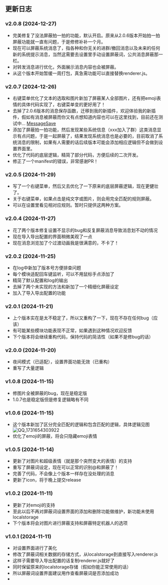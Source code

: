 ## 更新日志
### v2.0.8 (2024-12-27)
- 完美修复了没法屏蔽拍一拍的功能，默认开启。原来从2.0.6版本开始拍一拍屏蔽功能就一直有问题，于是修修补补一个月。
- 现在可以屏蔽系统消息了，指各种和你无关的进群/撤回消息以及未来的任何新的系统提示消息，当然这需要去设置里手动设置屏蔽词，公共消息屏蔽那一栏。
- 对转发消息进行优化，外面展示消息内容也会被屏蔽。
- 从这个版本开始暂缓一周打包，真急需功能可以直接替换renderer.js。

### v2.0.7 (2024-12-26)
- 右键菜单优化了文本的选取和图片新加了屏蔽某人全部图片，还有把emoji表情的具体代码实现了，右键菜单变的更好用了！
- 去掉了2.0.6版本的消息保存函数，迁移到我的新插件，欢迎体验我的新插件，假如有消息被屏蔽而你又有点想知道内容也可以在这里找到，目前还在测试中... [MessageSave](https://github.com/elegantland/qqMessageSave) 
- 添加了屏蔽拍一拍功能，然后发现某些系统信息（xxx加入了群）这类消息显示有点问题，于是一起屏蔽了，结果发现系统消息也是必要的，目前取消了系统消息的限制，如果有人需要的话后续版本可能会添加相应逻辑但不会做到设置界面里。
- 优化了代码的底层逻辑，精简了部分代码，方便后续的二次开发。
- 修正了一个manifest的错误，非常感谢PR！

### v2.0.5 (2024-11-29)
- 写了一个右键菜单，然后又去优化了一下原来的底层屏蔽逻辑，现在更健壮了。
- 关于右键菜单，如果点击是纯文字或图片，则会用完全匹配的规则屏蔽。
- 可以在设置里看见相对应规则。暂时只提供这两种方案。

### v2.0.4 (2024-11-27)
- 花了两个版本修复设置不显示的bug和反复屏蔽消息导致消息划不动的情况
- 现在导入导出配置的界面稍微美观了一点
- 现在消息浏览加了个过渡动画我是很满意的，不卡了！

### v2.0.2 (2024-11-25)
- 在log中新加了版本号方便排查问题
- 每个模块适配回车键监听，可以不用鼠标手点添加了
- 精简了默认配置和log的输出
- 去掉了两个未实现的方法和新加了一个精细化屏蔽设定
- 加入了导入导出配置的功能

### v2.0.1 (2024-11-21)
- 上个版本实在是太不稳定了，所以又重构了一下，现在不存在任何bug（应该）
- 有可能某些模块功能表现不正常，如果遇到这种情况欢迎反馈
- 下个版本将会继续重构代码，保持代码的简洁性（如果不是修bug的话）

### v2.0.0 (2024-11-20)
- 夜间模式（已适配），设置界面功能无效（已重构）
- 重写了大量逻辑

### v1.0.8 (2024-11-15)
- 修图片全被屏蔽的bug，现在是稳定版
- 1.0.7也是稳定版但是修复逻辑略有不同

### v1.0.6 (2024-11-15)
- 这个版本新加了区分完全匹配的逻辑和包含匹配的逻辑，具体逻辑见图
![QQ_1731654303922](https://github.com/user-attachments/assets/4067e4fa-1647-4520-9954-a7917e83279c)
- 优化了emoji的屏蔽，将会只隐藏emoji表情

### v1.0.5 (2024-11-14)
- 更新了对图片和超级表情（就是那个突然变大的表情）的支持
- 重写了屏蔽词设定，现在可以正常的识别@和屏蔽了！
- 完善了代码，不会像上个版本一样存在没处理的消息
- 更新了icon，将于晚上提交release

### v1.0.2 (2024-11-11)
- 更新了对emoji的支持
- 至此以后不再对屏蔽词设置界面的添加和删除功能做维护，新功能未使用localstorage
- 下个版本将会对图片进行屏蔽支持和屏蔽特定机器人的选项

### v1.0.1 (2024-11-11)
- 对设置界面进行了美化
- 修改了屏蔽词相关数据的存储方式，从localstorage到直接写入renderer.js
- 这样子需要导入导出配置的话复制renderer.js就好了
- 同时保留原来的localstorage存储（假如你能正常使用的话）
- 所以屏蔽词设置界面建议用作查看屏蔽词是否添加成功
- 
